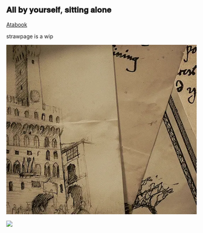 ## 𝐀𝐥𝐥 𝐛𝐲 𝐲𝐨𝐮𝐫𝐬𝐞𝐥𝐟, 𝐬𝐢𝐭𝐭𝐢𝐧𝐠 𝐚𝐥𝐨𝐧𝐞

[Atabook](https://bleedingcannibal.atabook.org/) 

strawpage is a wip


![★](https://github.com/SACRlFICE/SACRlFICE/blob/dacc1211b036d17d481d2bde719f5d8c88f04cc6/tumblr_6a596e6383b66db9c0bfc217a39b93d4_a7445167_540.gif.webp)


![](https://komarev.com/ghpvc/?username=BleedingCannibal&abbreviated=true&color=grey)

